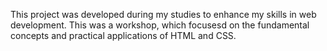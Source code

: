  This project was developed during my studies to enhance my skills in web development. This was a workshop, which focusesd on the fundamental concepts and practical applications of HTML and CSS.
